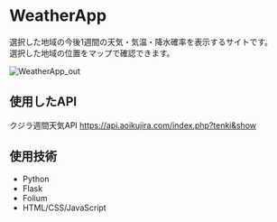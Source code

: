 # WeatherApp

選択した地域の今後1週間の天気・気温・降水確率を表示するサイトです。  
選択した地域の位置をマップで確認できます。

![WeatherApp_out](https://github.com/kenv0317/WeatherApp/assets/71165696/7ca8559f-b560-40fd-b31a-884773c1d286)


## 使用したAPI
クジラ週間天気API https://api.aoikujira.com/index.php?tenki&show

## 使用技術
- Python
- Flask
- Folium
- HTML/CSS/JavaScript
